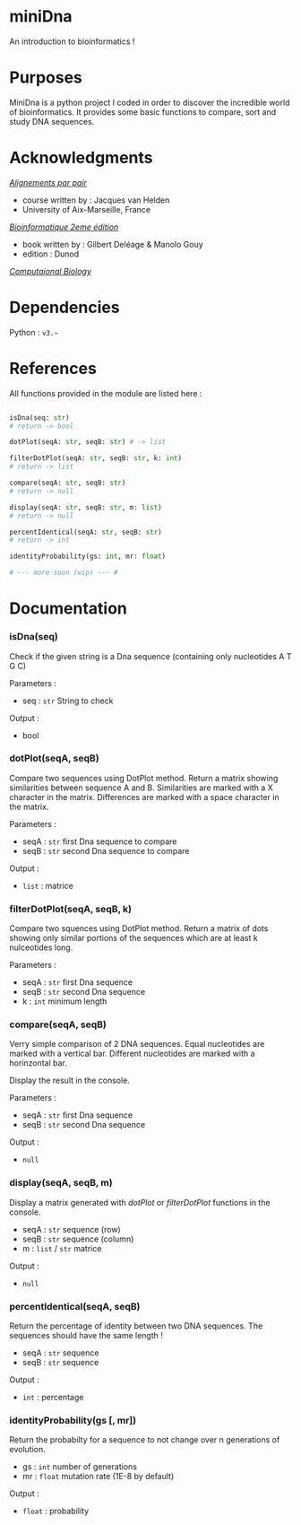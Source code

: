 # miniDna

An introduction to bioinformatics !

# Purposes

MiniDna is a python project I coded in order to discover the incredible world of bioinformatics.
It provides some basic functions to compare, sort and study DNA sequences.

# Acknowledgments

[*Alignements par pair*](http://pedagogix-tagc.univ-mrs.fr/courses/bioinfo_intro/pdf_files/03.02.alignements_par_paires_fr.pdf)
+ course written by : Jacques van Helden
+ University of Aix-Marseille, France

[*Bioinformatique 2eme édition*](https://www.dunod.com/sciences-techniques/bioinformatique-cours-et-applications)
+ book written by : Gilbert Deléage & Manolo Gouy
+ edition : Dunod

[*Computaional Biology*](https://brilliant.org/courses/computational-biology/) 

# Dependencies

Python : `v3.~`

# References

All functions provided in the module are listed here :

```Python

isDna(seq: str) 
# return -> bool

dotPlot(seqA: str, seqB: str) # -> list

filterDotPlot(seqA: str, seqB: str, k: int)
# return -> list

compare(seqA: str, seqB: str)
# return -> null

display(seqA: str, seqB: str, m: list)
# return -> null

percentIdentical(seqA: str, seqB: str)
# return -> int

identityProbability(gs: int, mr: float)

# --- more soon (wip) --- #

```

# Documentation

### isDna(seq)

Check if the given string is a Dna sequence (containing only nucleotides A T G C)

Parameters :
+ seq : `str` String to check

Output :
+ bool

### dotPlot(seqA, seqB)

Compare two sequences using DotPlot method.
Return a matrix showing similarities between sequence A and B. 
Similarities are marked with a X character in the matrix. 
Differences are marked with a space character in the matrix. 

Parameters :
+ seqA : `str` first Dna sequence to compare
+ seqB : `str` second Dna sequence to compare

Output :
+ `list` : matrice

### filterDotPlot(seqA, seqB, k)

Compare two squences using DotPlot method.
Return a matrix of dots showing only similar portions
of the sequences which are at least k nulceotides long.

Parameters :
+ seqA : `str` first Dna sequence
+ seqB : `str` second Dna sequence
+ k : `int` minimum length

### compare(seqA, seqB)

Verry simple comparison of 2 DNA sequences. 
Equal nucleotides are marked with a vertical bar. 
Different nucleotides are marked with a horinzontal bar. 

Display the result in the console.

Parameters :
+ seqA : `str` first Dna sequence
+ seqB : `str` second Dna sequence

Output :
+ `null`

### display(seqA, seqB, m)

Display a matrix generated with *dotPlot* or *filterDotPlot* functions in the console.

+ seqA : `str` sequence (row)
+ seqB : `str` sequence (column)
+ m : `list` / `str` matrice

Output :
+ `null`

### percentIdentical(seqA, seqB)

Return the percentage of identity between two DNA sequences.
The sequences should have the same length !

+ seqA : `str` sequence
+ seqB : `str` sequence

Output : 
+ `int` : percentage

### identityProbability(gs [, mr])

Return the probabilty for a sequence to not change over n generations of evolution.

+ gs : `int` number of generations
+ mr : `float` mutation rate (1E-8 by default)

Output :
+ `float` : probability